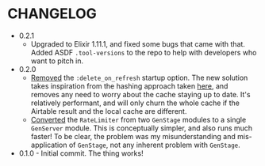 # CHANGELOG

- 0.2.1
  - Upgraded to Elixir 1.11.1, and fixed some bugs that came with that. Added ASDF `.tool-versions` to the repo to help with developers who want to pitch in.
- 0.2.0
  - [Removed](https://github.com/exploration/ex_airtable/commit/c6dcdae10762dbdbeff102b226ab18e02678fae2) the `:delete_on_refresh` startup option. The new solution takes inspiration from the hashing approach taken [here](http://codeloveandboards.com/blog/2020/07/27/headless-cms-fun-with-phoenix-liveview-and-airtable-pt-4/), and removes any need to worry about the cache staying up to date. It's relatively performant, and will only churn the whole cache if the Airtable result and the local cache are different.
  - [Converted](https://github.com/exploration/ex_airtable/commit/cb507f5de596fc6e9b63638b254a163ad0e7195e) the `RateLimiter` from two `GenStage` modules to a single `GenServer` module. This is conceptually simpler, and also runs much faster! To be clear, the problem was my misunderstanding and mis-application of `GenStage`, not any inherent problem with `GenStage`.
- 0.1.0 - Initial commit. The thing works!
